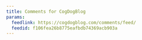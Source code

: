 ```yaml
---
title: Comments for CogDogBlog
params:
  feedlink: https://cogdogblog.com/comments/feed/
  feedid: f106fea26b8775eafbdb74369acb903a
---
```

